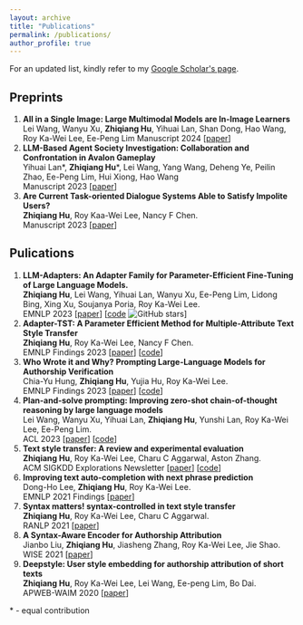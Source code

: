 ```yaml
---
layout: archive
title: "Publications"
permalink: /publications/
author_profile: true
---
```


For an updated list, kindly refer to my [Google Scholar's page](https://scholar.google.com/citations?user=vjQQUnwAAAAJ&hl=en).


## Preprints
1. **All in a Single Image: Large Multimodal Models are In-Image Learners**
Lei Wang, Wanyu Xu, **Zhiqiang Hu**, Yihuai Lan, Shan Dong, Hao Wang, Roy Ka-Wei Lee, Ee-Peng Lim
Manuscript 2024 \[[paper](https://arxiv.org/abs/2402.17971)\]
2. **LLM-Based Agent Society Investigation: Collaboration and Confrontation in Avalon Gameplay**  
Yihuai Lan\*, **Zhiqiang Hu**\*, Lei Wang, Yang Wang, Deheng Ye, Peilin Zhao, Ee-Peng Lim, Hui Xiong, Hao Wang  
Manuscript 2023 \[[paper](https://arxiv.org/abs/2310.14985)\]
3. **Are Current Task-oriented Dialogue Systems Able to Satisfy Impolite Users?**  
**Zhiqiang Hu**, Roy Kaa-Wei Lee, Nancy F Chen.   
Manuscript 2023 \[[paper](https://arxiv.org/pdf/2210.12942)\]


## Pulications

1. **LLM-Adapters: An Adapter Family for Parameter-Efficient Fine-Tuning of Large Language Models.**  
**Zhiqiang Hu**, Lei Wang, Yihuai Lan, Wanyu Xu, Ee-Peng Lim, Lidong Bing, Xing Xu, Soujanya Poria, Roy Ka-Wei Lee.   
EMNLP 2023 \[[paper](https://arxiv.org/pdf/2304.01933)\] \[[code](https://github.com/AGI-Edgerunners/LLM-Adapters) ![GitHub stars](https://img.shields.io/github/stars/AGI-Edgerunners/LLM-Adapters.svg?style=flat&label=Star)\] 
2. **Adapter-TST: A Parameter Efficient Method for Multiple-Attribute Text Style Transfer**  
**Zhiqiang Hu**, Roy Ka-Wei Lee, Nancy F Chen.   
EMNLP Findings 2023 \[[paper](https://arxiv.org/pdf/2305.05945)\] \[[code](https://github.com/Social-AI-Studio/Adapter-TST)\] 
3. **Who Wrote it and Why? Prompting Large-Language Models for Authorship Verification**  
Chia-Yu Hung, **Zhiqiang Hu**, Yujia Hu, Roy Ka-Wei Lee.   
EMNLP Findings 2023 \[[paper](https://arxiv.org/pdf/2310.08123)\] \[[code](https://github.com/Social-AI-Studio/PromptAV)\] 
4. **Plan-and-solve prompting: Improving zero-shot chain-of-thought reasoning by large language models**  
Lei Wang, Wanyu Xu, Yihuai Lan, **Zhiqiang Hu**, Yunshi Lan, Roy Ka-Wei Lee, Ee-Peng Lim.   
ACL 2023 \[[paper](https://arxiv.org/pdf/2305.04091)\] \[[code](https://github.com/AGI-Edgerunners/Plan-and-Solve-Prompting)\] 
5. **Text style transfer: A review and experimental evaluation**  
**Zhiqiang Hu**, Roy Ka-Wei Lee, Charu C Aggarwal, Aston Zhang.   
ACM SIGKDD Explorations Newsletter \[[paper](https://dl.acm.org/doi/pdf/10.1145/3544903.3544906)\] \[[code](https://gitlab.com/bottle_shop/snlg/style/tst_survey)\] 
6. **Improving text auto-completion with next phrase prediction**  
Dong-Ho Lee, **Zhiqiang Hu**, Roy Ka-Wei Lee.   
EMNLP 2021 Findings \[[paper](https://arxiv.org/pdf/2109.07067)\]
7. **Syntax matters! syntax-controlled in text style transfer**  
**Zhiqiang Hu**, Roy Ka-Wei Lee, Charu C Aggarwal.   
RANLP 2021 \[[paper](https://arxiv.org/pdf/2108.05869)\]
8. **A Syntax-Aware Encoder for Authorship Attribution**  
Jianbo Liu, **Zhiqiang Hu**, Jiasheng Zhang, Roy Ka-Wei Lee, Jie Shao.   
WISE 2021 \[[paper](https://link.springer.com/chapter/10.1007/978-3-030-90888-1_31)\]
9. **Deepstyle: User style embedding for authorship attribution of short texts**  
**Zhiqiang Hu**, Roy Ka-Wei Lee, Lei Wang, Ee-peng Lim, Bo Dai.   
APWEB-WAIM 2020 \[[paper](https://arxiv.org/pdf/2103.11798)\]




\* - equal contribution

